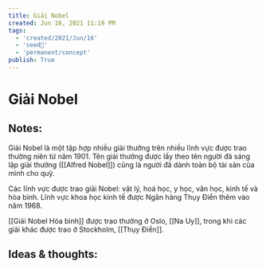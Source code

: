 ```yaml
---
title: Giải Nobel
created: Jun 16, 2021 11:19 PM
tags:
  - 'created/2021/Jun/16'
  - 'seed🥜'
  - 'permanent/concept'
publish: True
---
```

# Giải Nobel

## Notes:
Giải Nobel là một tập hợp nhiều giải thưởng trên nhiều lĩnh vực được trao thường niên từ năm 1901. Tên giải thưởng được lấy theo tên người đã sáng lập giải thưởng ([[Alfred Nobel]]) cũng là người đã dành toàn bộ tài sản của mình cho quỹ.

Các lĩnh vực được trao giải Nobel: vật lý, hoá học, y học, văn học, kinh tế và hòa bình. Lĩnh vực khoa học kinh tế được Ngân hàng Thụy Điển thêm vào năm 1968.

[[Giải Nobel Hòa bình]] được trao thưởng ở Oslo, [[Na Uy]], trong khi các giải khác được trao ở Stockholm, [[Thụy Điển]].

## Ideas & thoughts:
